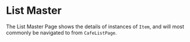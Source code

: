 # List Master

The List Master Page shows the details of instances of `Item`, and will most commonly be navigated to from `CafeListPage`.
